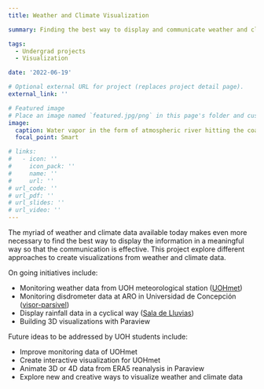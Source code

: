 ```yaml
---
title: Weather and Climate Visualization

summary: Finding the best way to display and communicate weather and climate data.

tags:
  - Undergrad projects
  - Visualization

date: '2022-06-19'

# Optional external URL for project (replaces project detail page).
external_link: ''

# Featured image
# Place an image named `featured.jpg/png` in this page's folder and customize its options here.
image:
  caption: Water vapor in the form of atmospheric river hitting the coast of Chile
  focal_point: Smart

# links:
#   - icon: ''
#     icon_pack: ''
#     name: ''
#     url: ''
# url_code: ''
# url_pdf: ''
# url_slides: ''
# url_video: ''
---
```


The myriad of weather and climate data available today makes even more necessary to find the best way to display the information in a meaningful way so that the communication is effective. This project explore different approaches to create visualizations from weather and climate data.

On going initiatives include:
* Monitoring weather data from UOH meteorological station ([UOHmet](http://met.uoh.cl))
* Monitoring disdrometer data at ARO in Universidad de Concepción ([visor-parsivel](https://visor-parsivel.herokuapp.com/))
* Display rainfall data in a cyclical way ([Sala de Lluvias](http://saladelluvias.uoh.cl/))
* Building 3D visualizations with Paraview

Future ideas to be addressed by UOH students include:
* Improve monitoring data of UOHmet
* Create interactive visualization for UOHmet
* Animate 3D or 4D data from ERA5 reanalysis in Paraview
* Explore new and creative ways to visualize weather and climate data 
